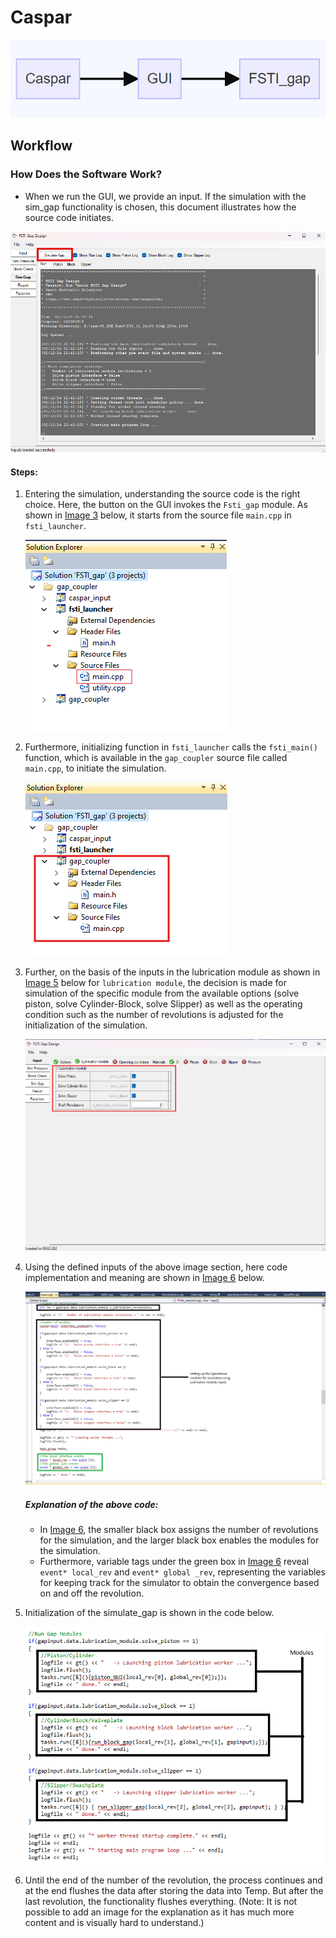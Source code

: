 # Caspar

![Image1](images/FSTI_Main_Gate.png)

## Workflow

### How Does the Software Work?

- When we run the GUI, we provide an input. If the simulation with the sim_gap functionality is chosen, this document illustrates how the source code initiates.

[![Image2](images/Fsti_GUI_calling_simulate_gap_functionality.png)](#Image-1)

#### Steps:

1. Entering the simulation, understanding the source code is the right choice. Here, the button on the GUI invokes the `Fsti_gap` module. As shown in [Image 3](#Image-3) below, it starts from the source file `main.cpp` in `fsti_launcher`.

   ![Image 3](images/Fsti_gap_soution_explorer_fsti_launcher.png)

2. Furthermore, initializing function in `fsti_launcher` calls the `fsti_main()` function, which is available in the `gap_coupler` source file called `main.cpp`, to initiate the simulation.

   [![Image 4](images/Fsti_gap_solution_explorer_gap_coupler.png)](#Image-2)

3. Further, on the basis of the inputs in the lubrication module as shown in [Image 5](#Image-5) below for `lubrication module`, the decision is made for simulation of the specific module from the available options (solve piston, solve Cylinder-Block, solve Slipper) as well as the operating condition such as the number of revolutions is adjusted for the initialization of the simulation.

   ![Image 5](images/Fsti_GUI_lubrication_module.png)

4. Using the defined inputs of the above image section, here code implementation and meaning are shown in [Image 6](#Image-6) below.

   ![Image 6](images/Fsti_gap_source_code_setting_lubrication_module.png)

    ##### Explanation of the above code:
      - In [Image 6](#Image-6), the smaller black box assigns the number of revolutions for the simulation, and the larger black box enables the modules for the simulation.
      - Furthermore, variable tags under the green box in [Image 6](#Image-6) reveal `event* local_rev` and `event* global _rev`, representing the variables for keeping track for the simulator to obtain the convergence based on and off the revolution.

5. Initialization of the simulate_gap is shown in the code below.

   ![Image 7](images/Fsti_gap_soruce_code_modules.png)

6. Until the end of the number of the revolution, the process continues and at the end flushes the data after storing the data into Temp. But after the last revolution, the functionality flushes everything.
   (Note: It is not possible to add an image for the explanation as it has much more content and is visually hard to understand.)
